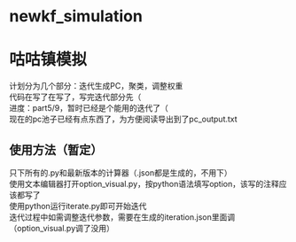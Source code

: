# newkf_simulation
# 咕咕镇模拟

计划分为几个部分：迭代生成PC，聚类，调整权重  
代码在写了在写了，写完迭代部分先（  
进度：part5/9，暂时已经是个能用的迭代了（  
现在的pc池子已经有点东西了，为方便阅读导出到了pc_output\.txt  

## 使用方法（暂定）
只下所有的\.py和最新版本的计算器（\.json都是生成的，不用下）  
使用文本编辑器打开option_visual.py，按python语法填写option，该写的注释应该都写了  
使用python运行iterate.py即可开始迭代  
迭代过程中如需调整迭代参数，需要在生成的iteration.json里面调（option_visual.py调了没用）  
